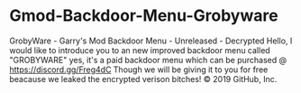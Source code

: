 # Gmod-Backdoor-Menu-Grobyware
GrobyWare - Garry's Mod Backdoor Menu - Unreleased - Decrypted 
Hello, I would like to introduce you to an new improved backdoor menu called "GROBYWARE" yes, it's a paid backdoor menu which can be purchased @ https://discord.gg/Freg4dC
Though we will be giving it to you for free beacause we leaked the encrypted verison bitches!
© 2019 GitHub, Inc.

